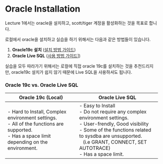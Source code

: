 # Oracle Installation

Lecture 1에서는 oracle을 설치하고, scott/tiger 계정을 활성화하는 것을 목표로 합니다.


로컬에서 oracle을 설치하고 실습을 하기 위해서는 다음과 같은 방법들이 있습니다. 

1. **Oracle19c 설치** ([설치 방법 가이드](./oracle19c_installation.md))
2. **Oracle Live SQL** ([사용 방법 가이드](./oracle_live_sql.md)])


실습을 모두 따라가기 위해서는 로컬에 직접 oracle 19c를 설치하는 것을 추천드리지만, oracle19c 설치가 쉽지 않기 때문에 Live SQL을 사용하셔도 됩니다. 

### Oracle 19c vs. Oracle Live SQL
|Oracle 19c (Local) | Oracle Live SQL | 
| --- | --- |
| - Hard to Install, Complex environment settings. <br/> - All of the functions are supported. <br/> - Has a space limit depending on the environment.  | - Easy to Install<br/> - Do not require any complex environment settings. <br/> - User-frendly, Good visibility <br/> - Some of the functions related to sysdba are unsupported.<br/> &ensp; (i.e GRANT, CONNECT, SET AUTOTRACE) <br/> - Has a space limit. |

